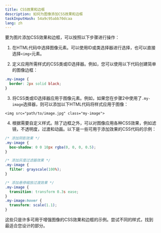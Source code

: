 ```yaml
---
title: CSS效果和边框
description: 如何为图像添加CSS效果和边框
taskInputHash: 54a9c95abb70dcaa
lang: zh
---
```

要为图片添加CSS效果和边框，可以按照以下步骤进行操作：

1. 在HTML代码中选择图像元素。可以使用ID或类选择器进行选择，也可以直接选择`<img>`元素。

2. 定义应用所需样式的CSS类或ID选择器。例如，您可以使用以下代码创建简单的图像边框：

```css
.my-image {
  border: 2px solid black;
}
```

3. 将CSS类或ID选择器应用于图像元素。例如，如果您在步骤2中使用了`.my-image`选择器，则可以添加以下HTML代码将样式应用于图像：

```arduino
<img src="path/to/image.jpg" class="my-image">
```

4. 根据需要自定义样式。除了边框之外，可以对图像应用各种CSS效果，例如滤镜，不透明度，过渡和动画。以下是一些可用于添加效果的CSS代码的示例：

```css
/* 添加阴影效果 */
.my-image {
  box-shadow: 0 0 10px rgba(0, 0, 0, 0.5);
}

/* 添加灰度过滤器效果 */
.my-image {
  filter: grayscale(100%);
}

/* 添加悬停缩放过渡效果 */
.my-image {
  transition: transform 0.3s ease;
}
.my-image:hover {
  transform: scale(1.1);
}
```

这些只是许多可用于增强图像的CSS效果和边框的示例。尝试不同的样式，找到最适合您设计的部分。
